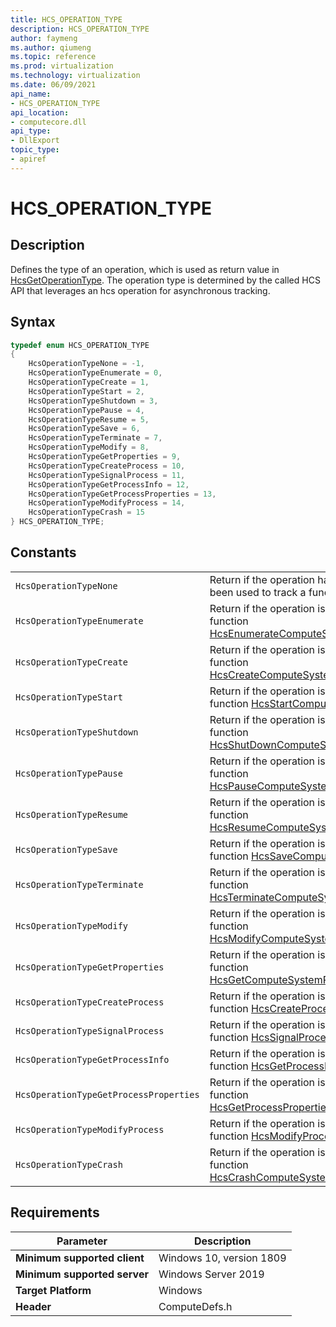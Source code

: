 ```yaml
---
title: HCS_OPERATION_TYPE
description: HCS_OPERATION_TYPE
author: faymeng
ms.author: qiumeng
ms.topic: reference
ms.prod: virtualization
ms.technology: virtualization
ms.date: 06/09/2021
api_name:
- HCS_OPERATION_TYPE
api_location:
- computecore.dll
api_type:
- DllExport
topic_type: 
- apiref
---
```

# HCS_OPERATION_TYPE

## Description

Defines the type of an operation, which is used as return value in [HcsGetOperationType](./HcsGetOperationType.md). The operation type is determined by the called HCS API that leverages an hcs operation for asynchronous tracking.

## Syntax

```cpp
typedef enum HCS_OPERATION_TYPE
{
    HcsOperationTypeNone = -1,
    HcsOperationTypeEnumerate = 0,
    HcsOperationTypeCreate = 1,
    HcsOperationTypeStart = 2,
    HcsOperationTypeShutdown = 3,
    HcsOperationTypePause = 4,
    HcsOperationTypeResume = 5,
    HcsOperationTypeSave = 6,
    HcsOperationTypeTerminate = 7,
    HcsOperationTypeModify = 8,
    HcsOperationTypeGetProperties = 9,
    HcsOperationTypeCreateProcess = 10,
    HcsOperationTypeSignalProcess = 11,
    HcsOperationTypeGetProcessInfo = 12,
    HcsOperationTypeGetProcessProperties = 13,
    HcsOperationTypeModifyProcess = 14,
    HcsOperationTypeCrash = 15
} HCS_OPERATION_TYPE;
```

## Constants

|||
|---|---|
|`HcsOperationTypeNone`|Return if the operation has not yet been used to track a function call.|
|`HcsOperationTypeEnumerate`|Return if the operation is tracking function [HcsEnumerateComputeSystems](./HcsEnumerateComputeSystems.md).|
|`HcsOperationTypeCreate`|Return if the operation is tracking function [HcsCreateComputeSystem](./HcsCreateComputeSystem.md).|
|`HcsOperationTypeStart`|Return if the operation is tracking function [HcsStartComputeSystem](./HcsStartComputeSystem.md).|
|`HcsOperationTypeShutdown`|Return if the operation is tracking function [HcsShutDownComputeSystem](./HcsShutDownComputeSystem.md).|
|`HcsOperationTypePause`|Return if the operation is tracking function [HcsPauseComputeSystem](./HcsPauseComputeSystem.md).|
|`HcsOperationTypeResume`|Return if the operation is tracking function [HcsResumeComputeSystem](./HcsResumeComputeSystem.md).|
|`HcsOperationTypeSave`|Return if the operation is tracking function [HcsSaveComputeSystem](./HcsSaveComputeSystem.md).|
|`HcsOperationTypeTerminate`|Return if the operation is tracking function [HcsTerminateComputeSystem](./HcsTerminateComputeSystem.md).|
|`HcsOperationTypeModify`|Return if the operation is tracking function [HcsModifyComputeSystem](./HcsModifyComputeSystem.md).|
|`HcsOperationTypeGetProperties`|Return if the operation is tracking function [HcsGetComputeSystemProperties](./HcsGetComputeSystemProperties.md).|
|`HcsOperationTypeCreateProcess`|Return if the operation is tracking function [HcsCreateProcess](./HcsCreateProcess.md).|
|`HcsOperationTypeSignalProcess`|Return if the operation is tracking function [HcsSignalProcess](./HcsSignalProcess.md).|
|`HcsOperationTypeGetProcessInfo`|Return if the operation is tracking function [HcsGetProcessInfo](./HcsGetProcessInfo.md).|
|`HcsOperationTypeGetProcessProperties`|Return if the operation is tracking function [HcsGetProcessProperties](./HcsGetProcessProperties.md).|
|`HcsOperationTypeModifyProcess`|Return if the operation is tracking function [HcsModifyProcess](./HcsModifyProcess.md).|
|`HcsOperationTypeCrash`|Return if the operation is tracking function [HcsCrashComputeSystem](./HcsCrashComputeSystem.md).|

## Requirements

|Parameter|Description|
|---|---|
| **Minimum supported client** | Windows 10, version 1809 |
| **Minimum supported server** | Windows Server 2019 |
| **Target Platform** | Windows |
| **Header** | ComputeDefs.h |
